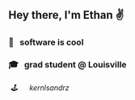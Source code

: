 ## Hey there, I'm Ethan ✌️

### 🧮 &nbsp; software is cool

### 🎓 &nbsp; grad student @ Louisville

###### &nbsp;🕹️  &nbsp;&nbsp;&nbsp;&nbsp; kernlsandrz

